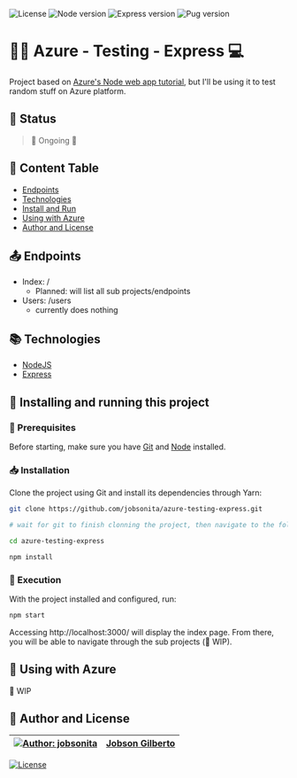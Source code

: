 ![License](https://img.shields.io/github/license/jobsonita/azure-testing-express?color=blue)
![Node version](https://img.shields.io/badge/node-v14.18.0-brightgreen)
![Express version](https://img.shields.io/github/package-json/dependency-version/jobsonita/azure-testing-express/express)
![Pug version](https://img.shields.io/badge/pug-^3.0.2-blue)

# :milky_way::globe_with_meridians: Azure - Testing - Express :computer:

Project based on [Azure's Node web app tutorial](https://docs.microsoft.com/en-us/azure/app-service/quickstart-nodejs), but I'll be using it to test random stuff on Azure platform.

## :hammer: Status

> :construction: Ongoing :wrench:

## :bookmark: Content Table
<!--ts-->
  * [Endpoints](#outbox_tray-endpoints)
  * [Technologies](#books-technologies)
  * [Install and Run](#calling-installing-and-running-this-project)
  * [Using with Azure](#gem-using-with-azure)
  * [Author and License](#memo-author-and-license)
<!--te-->

## :outbox_tray: Endpoints

- Index: /
  - Planned: will list all sub projects/endpoints
- Users: /users
  - currently does nothing

## :books: Technologies

- [NodeJS](https://nodejs.org/en/)
- [Express](https://expressjs.com/)

## :calling: Installing and running this project

### :wrench: Prerequisites

Before starting, make sure you have [Git](https://git-scm.com/) and [Node](https://nodejs.org/en/) installed.

### :inbox_tray: Installation

Clone the project using Git and install its dependencies through Yarn:

```bash
git clone https://github.com/jobsonita/azure-testing-express.git

# wait for git to finish clonning the project, then navigate to the folder and install the dependencies:

cd azure-testing-express

npm install
```

### :traffic_light: Execution

With the project installed and configured, run:

```bash
npm start
```

Accessing http://localhost:3000/ will display the index page. From there, you will be able to navigate through the sub projects (:construction: WIP).

## :gem: Using with Azure

:construction: WIP

## :memo: Author and License

[![Author: jobsonita](https://avatars.githubusercontent.com/u/1463583?s=48&v=4)](https://github.com/jobsonita/jobsonita) | [Jobson Gilberto](https://github.com/jobsonita/jobsonita)
-|-

[![License](https://img.shields.io/github/license/jobsonita/azure-testing-express)](LICENSE)
